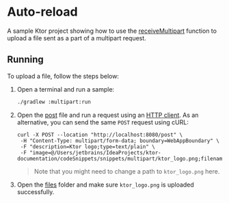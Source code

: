 # Auto-reload

A sample Ktor project showing how to use the [receiveMultipart](https://ktor.io/docs/requests.html#form_data) function to upload a file sent as a part of a multipart request.


## Running
To upload a file, follow the steps below:
1. Open a terminal and run a sample:
   ```bash
   ./gradlew :multipart:run
   ```
1. Open the [post](post.http) file and run a request using an [HTTP client](https://www.jetbrains.com/help/idea/http-client-in-product-code-editor.html). As an alternative, you can send the same `POST` request using cURL:
   ```cURL
   curl -X POST --location "http://localhost:8080/post" \
    -H "Content-Type: multipart/form-data; boundary=WebAppBoundary" \
    -F "description=Ktor logo;type=text/plain" \
    -F "image=@/Users/jetbrains/IdeaProjects/ktor-documentation/codeSnippets/snippets/multipart/ktor_logo.png;filename=ktor_logo.png;type=image/png"
   ```
   > Note that you might need to change a path to `ktor_logo.png` here.
1. Open the [files](files) folder and make sure `ktor_logo.png` is uploaded successfully.


